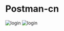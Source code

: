 # Postman-cn
![login](https://github.com/leihuihua/Postman-cn/blob/master/2.png)
![login](https://github.com/leihuihua/Postman-cn/blob/master/3.png)